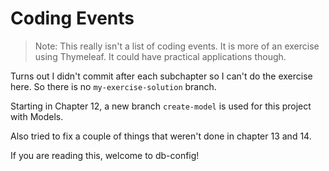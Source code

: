 # Coding Events

> Note: This really isn't a list of coding events. It is more of an exercise using Thymeleaf.
> It could have practical applications though.

Turns out I didn't commit after each subchapter so I can't do the exercise here. So there is no `my-exercise-solution` branch.

Starting in Chapter 12, a new branch `create-model` is used for this project with Models.

Also tried to fix a couple of things that weren't done in chapter 13 and 14.

If you are reading this, welcome to db-config!
